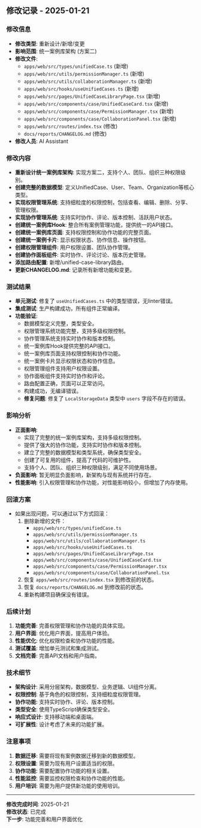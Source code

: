 ## 修改记录 - 2025-01-21

### 修改信息
- **修改类型**: 重新设计/新增/变更
- **影响范围**: 统一案例库架构 (方案二)
- **修改文件**:
  - `apps/web/src/types/unifiedCase.ts` (新增)
  - `apps/web/src/utils/permissionManager.ts` (新增)
  - `apps/web/src/utils/collaborationManager.ts` (新增)
  - `apps/web/src/hooks/useUnifiedCases.ts` (新增)
  - `apps/web/src/pages/UnifiedCaseLibraryPage.tsx` (新增)
  - `apps/web/src/components/case/UnifiedCaseCard.tsx` (新增)
  - `apps/web/src/components/case/PermissionManager.tsx` (新增)
  - `apps/web/src/components/case/CollaborationPanel.tsx` (新增)
  - `apps/web/src/routes/index.tsx` (修改)
  - `docs/reports/CHANGELOG.md` (修改)
- **修改人员**: AI Assistant

### 修改内容
- **重新设计统一案例库架构**: 实现方案二，支持个人、团队、组织三种权限级别。
- **创建完整的数据模型**: 定义UnifiedCase、User、Team、Organization等核心类型。
- **实现权限管理系统**: 支持细粒度的权限控制，包括查看、编辑、删除、分享、管理权限。
- **实现协作管理系统**: 支持实时协作、评论、版本控制、活跃用户状态。
- **创建统一案例库Hook**: 整合所有案例管理功能，提供统一的API接口。
- **创建统一案例库页面**: 支持权限控制和协作功能的完整页面。
- **创建统一案例卡片**: 显示权限状态、协作信息、操作按钮。
- **创建权限管理组件**: 用户权限设置、团队协作管理。
- **创建协作面板组件**: 实时协作、评论讨论、版本历史管理。
- **添加路由配置**: 新增/unified-case-library路由。
- **更新CHANGELOG.md**: 记录所有新增功能和变更。

### 测试结果
- **单元测试**: 修复了 `useUnifiedCases.ts` 中的类型错误，无linter错误。
- **集成测试**: 生产构建成功，所有组件正常编译。
- **功能验证**:
  - 数据模型定义完整，类型安全。
  - 权限管理系统功能完整，支持多级权限控制。
  - 协作管理系统支持实时协作和版本控制。
  - 统一案例库Hook提供完整的API接口。
  - 统一案例库页面支持权限控制和协作功能。
  - 统一案例卡片显示权限状态和协作信息。
  - 权限管理组件支持用户权限设置。
  - 协作面板组件支持实时协作和评论。
  - 路由配置正确，页面可以正常访问。
  - 构建成功，无编译错误。
  - **修复问题**: 修复了 `LocalStorageData` 类型中 `users` 字段不存在的错误。

### 影响分析
- **正面影响**: 
  - 实现了完整的统一案例库架构，支持多级权限控制。
  - 提供了强大的协作功能，支持实时协作和版本控制。
  - 建立了完整的数据模型和类型系统，确保类型安全。
  - 创建了可复用的组件，提高了代码的可维护性。
  - 支持个人、团队、组织三种权限级别，满足不同使用场景。
- **负面影响**: 暂无明显负面影响，新架构与现有系统并行存在。
- **性能影响**: 引入权限管理和协作功能，对性能影响较小，但增加了内存使用。

### 回滚方案
- 如果出现问题，可以通过以下方式回滚：
  1. 删除新增的文件：
     - `apps/web/src/types/unifiedCase.ts`
     - `apps/web/src/utils/permissionManager.ts`
     - `apps/web/src/utils/collaborationManager.ts`
     - `apps/web/src/hooks/useUnifiedCases.ts`
     - `apps/web/src/pages/UnifiedCaseLibraryPage.tsx`
     - `apps/web/src/components/case/UnifiedCaseCard.tsx`
     - `apps/web/src/components/case/PermissionManager.tsx`
     - `apps/web/src/components/case/CollaborationPanel.tsx`
  2. 恢复 `apps/web/src/routes/index.tsx` 到修改前的状态。
  3. 恢复 `docs/reports/CHANGELOG.md` 到修改前的状态。
  4. 重新构建项目确保没有错误。

### 后续计划
1. **功能完善**: 完善权限管理和协作功能的具体实现。
2. **用户界面**: 优化用户界面，提高用户体验。
3. **性能优化**: 优化权限检查和协作功能的性能。
4. **测试覆盖**: 增加单元测试和集成测试。
5. **文档完善**: 完善API文档和用户指南。

### 技术细节
- **架构设计**: 采用分层架构，数据模型、业务逻辑、UI组件分离。
- **权限控制**: 基于角色的权限控制，支持细粒度权限管理。
- **协作功能**: 支持实时协作、评论、版本控制。
- **类型安全**: 使用TypeScript确保类型安全。
- **响应式设计**: 支持移动端和桌面端。
- **可扩展性**: 设计考虑了未来的功能扩展。

### 注意事项
1. **数据迁移**: 需要将现有案例数据迁移到新的数据模型。
2. **权限设置**: 需要为现有用户设置适当的权限。
3. **协作功能**: 需要配置协作功能的相关设置。
4. **性能监控**: 需要监控权限检查和协作功能的性能。
5. **用户培训**: 需要为用户提供新功能的使用培训。

---

**修改完成时间**: 2025-01-21  
**修改状态**: 已完成  
**下一步**: 功能完善和用户界面优化
